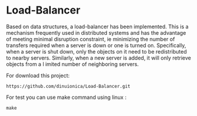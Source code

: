 # Load-Balancer
Based on data structures, a load-balancer has been implemented.
This is a mechanism frequently used in distributed systems and has the advantage 
of meeting minimal disruption constraint, ie minimizing the number of transfers 
required when a server is down or one is turned on. Specifically, when a server
is shut down, only the objects on it need to be redistributed to nearby servers.
Similarly, when a new server is added, it will only retrieve objects from a l
imited number of neighboring servers.

For download this project:
```
https://github.com/dinuionica/Load-Balancer.git
```
For test you can use make command using linux :<br />
```
make 
```
